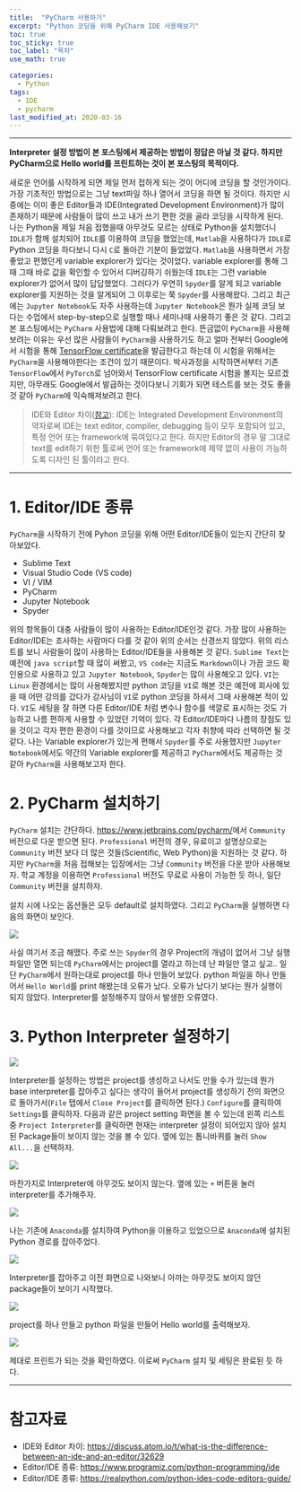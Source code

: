 ```yaml
---
title:  "PyCharm 사용하기"
excerpt: "Python 코딩을 위해 PyCharm IDE 사용해보기"
toc: true
toc_sticky: true
toc_label: "목차"
use_math: true

categories: 
  - Python
tags: 
  - IDE
  - pycharm
last_modified_at: 2020-03-16
---
```


***

**Interpreter 설정 방법이 본 포스팅에서 제공하는 방법이 정답은 아닐 것 같다. 하지만 PyCharm으로 Hello world를 프린트하는 것이 본 포스팅의 목적이다.**

새로운 언어를 시작하게 되면 제일 먼저 접하게 되는 것이 어디에 코딩을 할 것인가이다. 가장 기초적인 방법으로는 그냥 text파일 하나 열어서 코딩을 하면 될 것이다. 하지만 시중에는 이미 좋은 Editor들과 IDE(Integrated Development Environment)가 많이 존재하기 때문에 사람들이 많이 쓰고 내가 쓰기 편한 것을 골라 코딩을 시작하게 된다. 나는 Python을 제일 처음 접했을때 아무것도 모르는 상태로 Python을 설치했더니 `IDLE`가 함께 설치되어 `IDLE`를 이용하여 코딩을 했었는데, `Matlab`을 사용하다가 `IDLE`로 Python 코딩을 하다보니 다시 `C`로 돌아간 기분이 들었었다. `Matlab`을 사용하면서 가장 좋았고 편했던게 variable explorer가 있다는 것이었다. variable explorer를 통해 그때 그때 바로 값을 확인할 수 있어서 디버깅하기 쉬웠는데 `IDLE`는 그런 variable explorer가 없어서 많이 답답했었다. 그러다가 우연히 `Spyder`를 알게 되고 variable explorer를 지원하는 것을 알게되어 그 이후로는 쭉 `Spyder`를 사용해왔다. 그리고 최근에는 `Jupyter Notebook`도 자주 사용하는데 `Jupyter Notebook`은 뭔가 실제 코딩 보다는 수업에서 step-by-step으로 실행할 때나 세미나때 사용하기 좋은 것 같다. 그리고 본 포스팅에서는 `PyCharm` 사용법에 대해 다뤄보려고 한다. 뜬금없이 `PyCharm`을 사용해보려는 이유는 우선 많은 사람들이 `PyCharm`을 사용하기도 하고 얼마 전부터 Google에서 시험을 통해 [TensorFlow certificate](https://www.tensorflow.org/certificate)을 발급한다고 하는데 이 시험을 위해서는 `PyCharm`을 사용해야한다는 조건이 있기 때문이다. 박사과정을 시작하면서부터 기존 `TensorFlow`에서 `PyTorch`로 넘어와서 TensorFlow certificate 시험을 볼지는 모르겠지만, 아무래도 Google에서 발급하는 것이다보니 기회가 되면 테스트를 보는 것도 좋을 것 같아 `PyCharm`에 익숙해져보려고 한다.

> IDE와 Editor 차이([참고](https://discuss.atom.io/t/what-is-the-difference-between-an-ide-and-an-editor/32629)): IDE는 Integrated Development Environment의 약자로써 IDE는 text editor, compiler, debugging 등이 모두 포함되어 있고, 특정 언어 또는 framework에 묶여있다고 한다. 하지만 Editor의 경우 말 그대로 text를 edit하기 위한 툴로써 언어 또는 framework에 제약 없이 사용이 가능하도록 디자인 된 툴이라고 한다.

***

# 1. Editor/IDE 종류

`PyCharm`을 시작하기 전에 Pyhon 코딩을 위해 어떤 Editor/IDE들이 있는지 간단히 찾아보았다. 

* Sublime Text
* Visual Studio Code (VS code)
* VI / VIM
* PyCharm
* Jupyter Notebook
* Spyder

위의 항목들이 대충 사람들이 많이 사용하는 Editor/IDE인것 같다. 가장 많이 사용하는 Editor/IDE는 조사하는 사람마다 다를 것 같아 위의 순서는 신경쓰지 않았다. 위의 리스트를 보니 사람들이 많이 사용하는 Editor/IDE들을 사용해본 것 같다. `Sublime Text`는 예전에 `java script`할 때 많이 써봤고, `VS code`는 지금도 `Markdown`이나 가끔 코드 확인용으로 사용하고 있고 `Jupyter Notebook`, `Spyder`는 많이 사용해오고 있다. `VI`는 `Linux` 환경에서는 많이 사용해봤지만 python 코딩을 `VI`로 해본 것은 예전에 회사에 있을 때 어떤 강의를 갔다가 강사님이 `VI`로 python 코딩을 하셔서 그때 사용해본 적이 있다. `VI`도 세팅을 잘 하면 다른 Editor/IDE 처럼 변수나 함수를 색깔로 표시하는 것도 가능하고 나름 편하게 사용할 수 있었던 기억이 있다. 각 Editor/IDE마다 나름의 장점도 있을 것이고 각자 편한 환경이 다를 것이므로 사용해보고 각자 취향에 따라 선택하면 될 것 같다. 나는 Variable explorer가 있는게 편해서 `Spyder`를 주로 사용했지만 `Jupyter Notebook`에서도 약간의 Variable explorer를 제공하고 `PyCharm`에서도 제공하는 것 같아 `PyCharm`을 사용해보고자 한다.

# 2. PyCharm 설치하기

`PyCharm` 설치는 간단하다. <https://www.jetbrains.com/pycharm/>에서 `Community` 버전으로 다운 받으면 된다. `Professional` 버전의 경우, 유료이고 설명상으로는 `Community` 버전 보다 더 많은 것들(Scientific, Web Python)을 지원하는 것 같다. 하지만 `PyCharm`을 처음 접해보는 입장에서는 그냥 `Community` 버전을 다운 받아 사용해보자. 학교 계정을 이용하면 `Professional` 버전도 무료로 사용이 가능한 듯 하나, 일단 `Community` 버전을 설치하자.

설치 시에 나오는 옵션들은 모두 default로 설치하였다. 그리고 `PyCharm`을 실행하면 다음의 화면이 보인다.

<img align='center' src="{{ site.url }}{{ site.baseurl }}/assets/images/9.use_pycharm/2_pycharm1.png">

사실 여기서 조금 해맸다. 주로 쓰는 `Spyder`의 경우 Project의 개념이 없어서 그냥 실행 파일만 열면 되는데 `PyCharm`에서는 project를 열라고 하는데 난 파일만 열고 싶고.. 일단 `PyCharm`에서 원하는대로 project를 하나 만들어 보았다. python 파일을 하나 만들어서 `Hello World`를 print 해봤는데 오류가 났다. 오류가 났다기 보다는 뭔가 실행이 되지 않았다. Interpreter를 설정해주지 않아서 발생한 오류였다. 

# 3. Python Interpreter 설정하기

<img align='center' src="{{ site.url }}{{ site.baseurl }}/assets/images/9.use_pycharm/3_pycharm1.png">

Interpreter를 설정하는 방법은 project를 생성하고 나서도 만들 수가 있는데 뭔가 base interpreter를 잡아주고 싶다는 생각이 들어서 project를 생성하기 전의 화면으로 돌아가서(`File` 탭에서 `Close Project`를 클릭하면 된다.) `Configure`를 클릭하여 `Settings`를 클릭하자. 다음과 같은 project setting 화면을 볼 수 있는데 왼쪽 리스트 중 `Project Interpreter`를 클릭하면 현재는 interpreter 설정이 되어있지 않아 설치된 Package들이 보이지 않는 것을 볼 수 있다. 옆에 있는 톱니바퀴를 눌러 `Show All...`을 선택하자.  

<img align='center' src="{{ site.url }}{{ site.baseurl }}/assets/images/9.use_pycharm/3_interpreter1.png">

마찬가지로 Interpreter에 아무것도 보이지 않는다. 옆에 있는 `+` 버튼을 눌러 interpreter를 추가해주자.

<img align='center' src="{{ site.url }}{{ site.baseurl }}/assets/images/9.use_pycharm/3_interpreter2.png">

나는 기존에 `Anaconda`를 설치하여 Python을 이용하고 있었으므로 `Anaconda`에 설치된 Python 경로를 잡아주었다.

<img align='center' src="{{ site.url }}{{ site.baseurl }}/assets/images/9.use_pycharm/3_interpreter3.JPG">

Interpreter를 잡아주고 이전 화면으로 나와보니 아까는 아무것도 보이지 않던 package들이 보이기 시작했다.

<img align='center' src="{{ site.url }}{{ site.baseurl }}/assets/images/9.use_pycharm/3_interpreter4.JPG">

project를 하나 만들고 python 파일을 만들어 Hello world를 출력해보자.

<img align='center' src="{{ site.url }}{{ site.baseurl }}/assets/images/9.use_pycharm/3_interpreter5.JPG">

제대로 프린트가 되는 것을 확인하였다. 이로써 `PyCharm` 설치 및 세팅은 완료된 듯 하다. 

***

# 참고자료
* IDE와 Editor 차이: <https://discuss.atom.io/t/what-is-the-difference-between-an-ide-and-an-editor/32629>
* Editor/IDE 종류: <https://www.programiz.com/python-programming/ide>
* Editor/IDE 종류: <https://realpython.com/python-ides-code-editors-guide/>